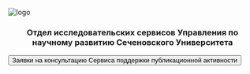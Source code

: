 

![logo](https://www.sechenov.ru/upload/DropMeFiles_abtp8/logo-sechenov-new-itog-08.png)

<h3 style="text-align: center;">Отдел исследовательских сервисов Управления по научному развитию Сеченовского Университета</h3>



<button onclick="location.href='https://forms.yandex.ru/u/62bd78e5fbd1c355d8a522c4/'" type="button">
         Заявки на консультацию Сервиса поддержки публикационной активности</button>